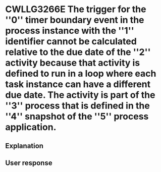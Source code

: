# CWLLG3266E The trigger for the ''0'' timer boundary event in the process instance with the ''1'' identifier cannot be calculated relative to the due date of the ''2'' activity because that activity is defined to run in a loop where each task instance can have a different due date. The activity is part of the ''3'' process that is defined in the ''4'' snapshot of the ''5'' process application.

## Explanation

## User response